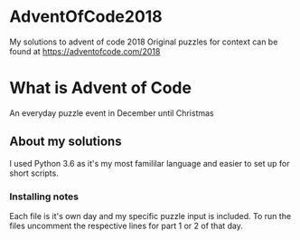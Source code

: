 # AdventOfCode2018
My solutions to advent of code 2018
Original puzzles for context can be found at https://adventofcode.com/2018
# What is Advent of Code
An everyday puzzle event in December until Christmas
## About my solutions
I used Python 3.6 as it's my most famililar language and easier to set up for short scripts.
### Installing notes
Each file is it's own day and my specific puzzle input is included. To run the files uncomment the respective lines for part 1 or 2 of that day.


